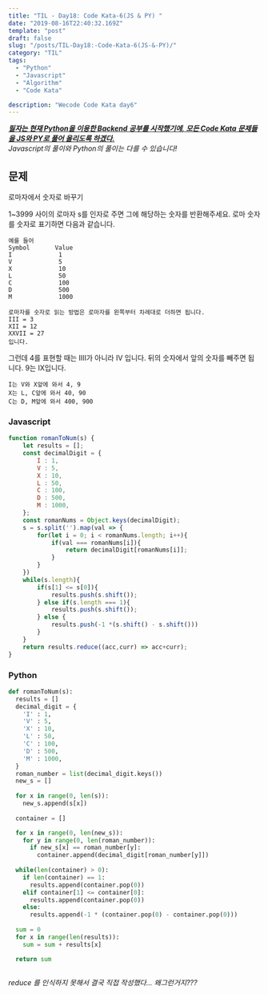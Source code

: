 ```yaml
---
title: "TIL - Day18: Code Kata-6(JS & PY) "
date: "2019-08-16T22:40:32.169Z"
template: "post"
draft: false
slug: "/posts/TIL-Day18:-Code-Kata-6(JS-&-PY)/"
category: "TIL"
tags:
  - "Python"
  - "Javascript"
  - "Algorithm"
  - "Code Kata"

description: "Wecode Code Kata day6"
---
```


_**<u>필자는 현재 Python을 이용한 Backend 공부를 시작했기에, 모든 Code Kata 문제들을 JS와 PY로 풀어 올리도록 하겠다.</u>**_</br>
_Javascript의 풀이와 Python의 풀이는 다를 수 있습니다!_

## 문제

로마자에서 숫자로 바꾸기

1~3999 사이의 로마자 s를 인자로 주면 그에 해당하는 숫자를 반환해주세요.
로마 숫자를 숫자로 표기하면 다음과 같습니다.

```
예를 들어
Symbol       Value
I             1
V             5
X             10
L             50
C             100
D             500
M             1000

로마자를 숫자로 읽는 방법은 로마자를 왼쪽부터 차례대로 더하면 됩니다.
III = 3
XII = 12
XXVII = 27
입니다.
```

그런데 4를 표현할 때는 IIII가 아니라 IV 입니다.
뒤의 숫자에서 앞의 숫자를 빼주면 됩니다. 
9는 IX입니다.
```
I는 V와 X앞에 와서 4, 9
X는 L, C앞에 와서 40, 90
C는 D, M앞에 와서 400, 900 
```

### Javascript

```Javascript
function romanToNum(s) {
    let results = [];
    const decimalDigit = {
        I : 1,
        V : 5,
        X : 10,
        L : 50,
        C : 100,
        D : 500,
        M : 1000,
    };
    const romanNums = Object.keys(decimalDigit);
    s = s.split('').map(val => {
        for(let i = 0; i < romanNums.length; i++){
            if(val === romanNums[i]){
                return decimalDigit[romanNums[i]];
            }
        }
    })
    while(s.length){
        if(s[1] <= s[0]){
            results.push(s.shift());
        } else if(s.length === 1){
            results.push(s.shift());
        } else {
            results.push(-1 *(s.shift() - s.shift()))
        }
    }
    return results.reduce((acc,curr) => acc+curr);
}
```

### Python

```Python
def romanToNum(s):
  results = []
  decimal_digit = {
    'I' : 1,
    'V' : 5,
    'X' : 10,
    'L' : 50,
    'C' : 100,
    'D' : 500,
    'M' : 1000,
  }
  roman_number = list(decimal_digit.keys())
  new_s = []
  
  for x in range(0, len(s)):
    new_s.append(s[x])
  
  container = []

  for x in range(0, len(new_s)):
    for y in range(0, len(roman_number)):
      if new_s[x] == roman_number[y]:
        container.append(decimal_digit[roman_number[y]])
  
  while(len(container) > 0):
    if len(container) == 1:
      results.append(container.pop(0))
    elif container[1] <= container[0]:
      results.append(container.pop(0))
    else:
      results.append(-1 * (container.pop(0) - container.pop(0)))
  
  sum = 0
  for x in range(len(results)):
    sum = sum + results[x]

  return sum
          
```
*reduce 를 인식하지 못해서 결국 직접 작성했다... 왜그런거지???*
